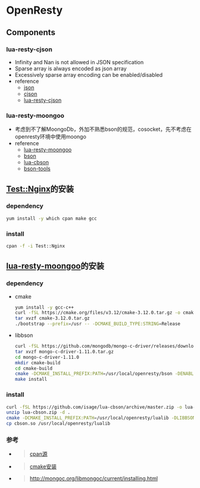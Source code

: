 
OpenResty
=========

Components
----------

### lua-resty-cjson

* Infinity and Nan is not allowed in JSON specification
* Sparse array is always encoded as json array
* Excessively sparse array encoding can be enabled/disabled
* reference
  * [json](http://www.json.org/)
  * [cjson](https://www.kyne.com.au/~mark/software/lua-cjson-manual.html)
  * [lua-resty-cjson](https://github.com/openresty/lua-cjson)

### lua-resty-moongoo

* 考虑到不了解MoongoDb，外加不熟悉bson的规范，cosocket，先不考虑在openresty环境中使用moongo
* reference
  * [lua-resty-moongoo](https://github.com/isage/lua-resty-moongoo)
  * [bson](http://bsonspec.org)
  * [lua-cbson](https://github.com/isage/lua-cbson)
  * [bson-tools](https://json-bson-converter.appspot.com/)

[Test::Nginx](https://metacpan.org/pod/Test::Nginx)的安装
--------------------------------------------------------

### dependency

```bash
yum install -y which cpan make gcc
```

### install

```bash
cpan -f -i Test::Nginx
```

[lua-resty-moongoo](https://github.com/isage/lua-resty-moongoo)的安装
--------------------------------------------------------------------

### dependency

* cmake
  ```bash
  yum install -y gcc-c++
  curl -fSL https://cmake.org/files/v3.12/cmake-3.12.0.tar.gz -o cmake-3.12.0.tar.gz
  tar xvzf cmake-3.12.0.tar.gz
  ./bootstrap --prefix=/usr -- -DCMAKE_BUILD_TYPE:STRING=Release
  ```

* libbson
  ```bash
  curl -fSL https://github.com/mongodb/mongo-c-driver/releases/download/1.11.0/mongo-c-driver-1.11.0.tar.gz -o mongo-c-driver-1.11.0.tar.gz
  tar xvzf mongo-c-driver-1.11.0.tar.gz
  cd mongo-c-driver-1.11.0
  mkdir cmake-build
  cd cmake-build
  cmake -DCMAKE_INSTALL_PREFIX:PATH=/usr/local/openresty/bson -DENABLE_AUTOMATIC_INIT_AND_CLEANUP=OFF -DCMAKE_BUILD_TYPE=Release -DENABLE_BSON=ONLY ..
  make install
  ```

### install

```bash
curl -fSL https://github.com/isage/lua-cbson/archive/master.zip -o lua-cbson.zip
unzip lua-cbson.zip -d .
cmake -DCMAKE_INSTALL_PREFIX:PATH=/usr/local/openresty/lualib -DLIBBSON_INCLUDE_DIR:PATH=/usr/local/openresty/bson/include/libbson-1.0 -DLIBBSON_LIBRARY:FILEPATH=/usr/local/openresty/bson/lib64/libbson-1.0.so ..
cp cbson.so /usr/local/openresty/lualib
```

### 参考

* >[cpan源](http://www.361way.com/change-cpan-default-mirror/5094.html)
* >[cmake安装](https://cmake.org/install/)
* >http://mongoc.org/libmongoc/current/installing.html
